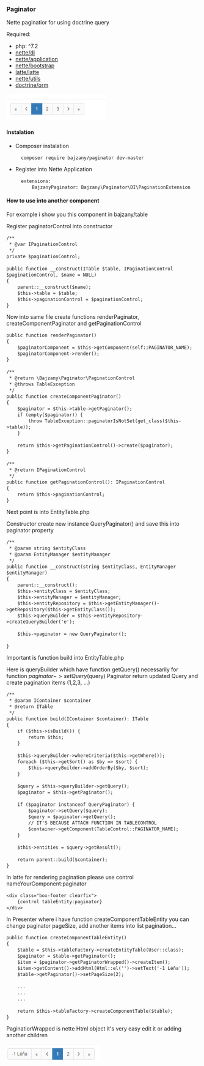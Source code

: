 ### Paginator

Nette paginatior for using doctrine query

Required:
- php: ^7.2
- [nette/di](https://packagist.org/packages/nette/di)
- [nette/application](https://packagist.org/packages/nette/application)
- [nette/bootstrap](https://packagist.org/packages/nette/bootstrap)
- [latte/latte](https://packagist.org/packages/latte/latte)
- [nette/utils](https://packagist.org/packages/nette/utils)
- [doctrine/orm](https://packagist.org/packages/doctrine/orm)

![Paginator](src/Doc/image1.PNG?raw=true)

#### Instalation

- Composer instalation

		composer require bajzany/paginator dev-master


- Register into Nette Application

		extensions:
    		BajzanyPaginator: Bajzany\Paginator\DI\PaginationExtension

#### How to use into another component
For example i show you this component in bajzany/table

Register paginatorControl into constructor

	/**
	 * @var IPaginationControl
	 */
	private $paginationControl;

	public function __construct(ITable $table, IPaginationControl $paginationControl, $name = NULL)
	{
		parent::__construct($name);
		$this->table = $table;
		$this->paginationControl = $paginationControl;
	}
	
Now into same file create functions renderPaginator, createComponentPaginator and getPaginationControl

	public function renderPaginator()
	{
		$paginatorComponent = $this->getComponent(self::PAGINATOR_NAME);
		$paginatorComponent->render();
	}

	/**
	 * @return \Bajzany\Paginator\PaginationControl
	 * @throws TableException
	 */
	public function createComponentPaginator()
	{
		$paginator = $this->table->getPaginator();
		if (empty($paginator)) {
			throw TableException::paginatorIsNotSet(get_class($this->table));
		}

		return $this->getPaginationControl()->create($paginator);
	}
	
	/**
	 * @return IPaginationControl
	 */
	public function getPaginationControl(): IPaginationControl
	{
		return $this->paginationControl;
	}
	
Next point is into EntityTable.php 

Constructor create new instance QueryPaginator() and save this into paginator property

	/**
	 * @param string $entityClass
	 * @param EntityManager $entityManager
	 */
	public function __construct(string $entityClass, EntityManager $entityManager)
	{
		parent::__construct();
		$this->entityClass = $entityClass;
		$this->entityManager = $entityManager;
		$this->entityRepository = $this->getEntityManager()->getRepository($this->getEntityClass());
		$this->queryBuilder = $this->entityRepository->createQueryBuilder('e');

		$this->paginator = new QueryPaginator();

	}
	
Important is function build into EntityTable.php

Here is queryBuilder which have function getQuery() necessarily for function $paginator->setQuery($query)
Paginator return updated Query and create pagination items (1,2,3, ...)

	/**
	 * @param IContainer $container
	 * @return ITable
	 */
	public function build(IContainer $container): ITable
	{
		if ($this->isBuild()) {
			return $this;
		}

		$this->queryBuilder->whereCriteria($this->getWhere());
		foreach ($this->getSort() as $by => $sort) {
			$this->queryBuilder->addOrderBy($by, $sort);
		}

		$query = $this->queryBuilder->getQuery();
		$paginator = $this->getPaginator();

		if ($paginator instanceof QueryPaginator) {
			$paginator->setQuery($query);
			$query = $paginator->getQuery();
			// IT'S BECAUSE ATTACH FUNCTION IN TABLECONTROL
			$container->getComponent(TableControl::PAGINATOR_NAME);
		}

		$this->entities = $query->getResult();

		return parent::build($container);
	}
	
In latte for rendering pagination please use control nameYourComponent:paginator

	<div class="box-footer clearfix">
 		{control tableEntity:paginator}
	</div>
	
In Presenter where i have function createComponentTableEntity you can change paginator pageSize, add another items into list pagination... 


	public function createComponentTableEntity()
	{
		$table = $this->tableFactory->createEntityTable(User::class);
		$paginator = $table->getPaginator();
		$item = $paginator->getPaginatorWrapped()->createItem();
		$item->getContent()->addHtml(Html::el('')->setText('-1 Léňa'));
		$table->getPaginator()->setPageSize(2);
		
		...
		...
		...
		
		return $this->tableFactory->createComponentTable($table);
	}
	
PaginatiorWrapped is nette Html object it's very easy edit it or adding another children

![Paginator](src/Doc/image2.PNG?raw=true)
